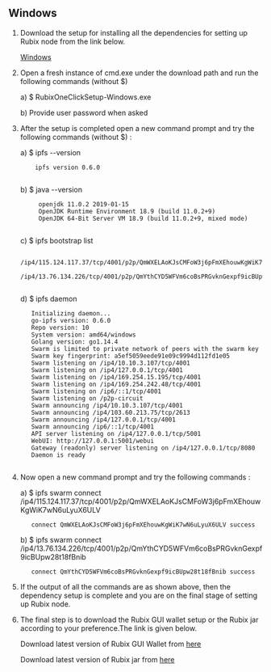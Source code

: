 ## Windows

1) Download the setup for installing all the dependencies for setting up Rubix node from the link below.

    [Windows](https://github.com/rubixchain/rubixnetwork/blob/master/setupscripts/OneClickSetup/RubixOneClickSetup-Windows.exe)

2) Open a fresh instance of cmd.exe under the download path and run the following commands (without $)
  
    a) $ RubixOneClickSetup-Windows.exe
  
    b) Provide user password when asked
 

3) After the setup is completed open a new command prompt and try the following commands (without $) :
    
    a) $ ipfs --version
    ``` 
        ipfs version 0.6.0
        
     ```
       
    b) $ java --version
    ```
         openjdk 11.0.2 2019-01-15
         OpenJDK Runtime Environment 18.9 (build 11.0.2+9)
         OpenJDK 64-Bit Server VM 18.9 (build 11.0.2+9, mixed mode)
         
    ```
    c) $ ipfs bootstrap list
     ```
        /ip4/115.124.117.37/tcp/4001/p2p/QmWXELAoKJsCMFoW3j6pFmXEhouwKgWiK7wN6uLyuX6ULV
        /ip4/13.76.134.226/tcp/4001/p2p/QmYthCYD5WFVm6coBsPRGvknGexpf9icBUpw28t18fBnib
        
     ```
   
     d) $ ipfs daemon
     ```
        Initializing daemon...
        go-ipfs version: 0.6.0
        Repo version: 10
        System version: amd64/windows
        Golang version: go1.14.4
        Swarm is limited to private network of peers with the swarm key
        Swarm key fingerprint: a5ef5059eede91e09c9994d112fd1e05
        Swarm listening on /ip4/10.10.3.107/tcp/4001
        Swarm listening on /ip4/127.0.0.1/tcp/4001
        Swarm listening on /ip4/169.254.15.195/tcp/4001
        Swarm listening on /ip4/169.254.242.48/tcp/4001
        Swarm listening on /ip6/::1/tcp/4001
        Swarm listening on /p2p-circuit
        Swarm announcing /ip4/10.10.3.107/tcp/4001
        Swarm announcing /ip4/103.60.213.75/tcp/2613
        Swarm announcing /ip4/127.0.0.1/tcp/4001
        Swarm announcing /ip6/::1/tcp/4001
        API server listening on /ip4/127.0.0.1/tcp/5001
        WebUI: http://127.0.0.1:5001/webui
        Gateway (readonly) server listening on /ip4/127.0.0.1/tcp/8080
        Daemon is ready
        
   ```
 4) Now open a new command prompt and try the following commands :
   
     a) $ ipfs swarm connect /ip4/115.124.117.37/tcp/4001/p2p/QmWXELAoKJsCMFoW3j6pFmXEhouwKgWiK7wN6uLyuX6ULV
     ```
        connect QmWXELAoKJsCMFoW3j6pFmXEhouwKgWiK7wN6uLyuX6ULV success
     ```  
     b) $ ipfs swarm connect /ip4/13.76.134.226/tcp/4001/p2p/QmYthCYD5WFVm6coBsPRGvknGexpf9icBUpw28t18fBnib
     ```
        connect QmYthCYD5WFVm6coBsPRGvknGexpf9icBUpw28t18fBnib success
     ```
5) If the output of all the commands are as shown above, then the dependency setup is complete and you are on the final stage of setting up Rubix node.

6) The final step is to download the Rubix GUI wallet setup or the Rubix jar according to your preference.The link is given below.

    Download latest version of Rubix GUI Wallet from [here](https://github.com/rubixchain/wallet/releases)

    Download latest version of Rubix jar from [here](https://github.com/rubixchain/rubixnetwork/releases)

